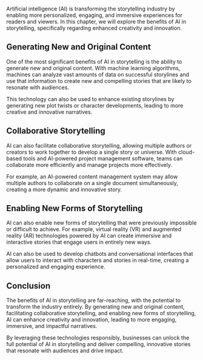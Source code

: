 

Artificial intelligence (AI) is transforming the storytelling industry by enabling more personalized, engaging, and immersive experiences for readers and viewers. In this chapter, we will explore the benefits of AI in storytelling, specifically regarding enhanced creativity and innovation.

Generating New and Original Content
-----------------------------------

One of the most significant benefits of AI in storytelling is the ability to generate new and original content. With machine learning algorithms, machines can analyze vast amounts of data on successful storylines and use that information to create new and compelling stories that are likely to resonate with audiences.

This technology can also be used to enhance existing storylines by generating new plot twists or character developments, leading to more creative and innovative narratives.

Collaborative Storytelling
--------------------------

AI can also facilitate collaborative storytelling, allowing multiple authors or creators to work together to develop a single story or universe. With cloud-based tools and AI-powered project management software, teams can collaborate more efficiently and manage projects more effectively.

For example, an AI-powered content management system may allow multiple authors to collaborate on a single document simultaneously, creating a more dynamic and innovative story.

Enabling New Forms of Storytelling
----------------------------------

AI can also enable new forms of storytelling that were previously impossible or difficult to achieve. For example, virtual reality (VR) and augmented reality (AR) technologies powered by AI can create immersive and interactive stories that engage users in entirely new ways.

AI can also be used to develop chatbots and conversational interfaces that allow users to interact with characters and stories in real-time, creating a personalized and engaging experience.

Conclusion
----------

The benefits of AI in storytelling are far-reaching, with the potential to transform the industry entirely. By generating new and original content, facilitating collaborative storytelling, and enabling new forms of storytelling, AI can enhance creativity and innovation, leading to more engaging, immersive, and impactful narratives.

By leveraging these technologies responsibly, businesses can unlock the full potential of AI in storytelling and deliver compelling, innovative stories that resonate with audiences and drive impact.
